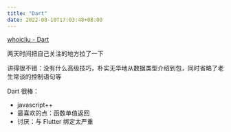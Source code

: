 ```yaml
---
title: "Dart"
date: 2022-08-10T17:03:48+08:00
---
```


[whoicliu - Dart](https://www.bilibili.com/video/BV1rN411Z7JH)

两天时间把自己关注的地方拉了一下

讲得很不错：没有什么高级技巧，朴实无华地从数据类型介绍到包，同时省略了老生常谈的控制语句等

Dart 很棒：

- javascript++
- 最喜欢的点：函数单值返回
- 讨厌：与 Flutter 绑定太严重
